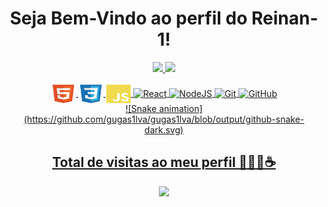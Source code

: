 <h1 align="center">Seja Bem-Vindo ao perfil do Reinan-1!</h1>
<div align="center">
  <a href="https://github.com/Reinan-1">
  <img height="160em" src="https://github-readme-stats.vercel.app/api?username=Reinan-1&show_icons=true&theme=highcontrast&include_all_commits=true&count_private=true">
  <img height="160em" src="https://github-readme-stats.vercel.app/api/top-langs/?username=Reinan-1&layout=compact&langs_count=6&theme=highcontrast">
</div>
<div align="center" style="display: inline_block"><br>
  <img align="center" alt="HTML" height="30" width="40" src="https://raw.githubusercontent.com/devicons/devicon/master/icons/html5/html5-original.svg">
  <img align="center" alt="CSS" height="30" width="40" src="https://raw.githubusercontent.com/devicons/devicon/master/icons/css3/css3-original.svg">
  <img align="center" alt="JS" height="30" width="40" src="https://raw.githubusercontent.com/devicons/devicon/master/icons/javascript/javascript-plain.svg">
  <img align="center" alt="React" height="30" width="40" src="https://cdn.jsdelivr.net/gh/devicons/devicon/icons/react/react-original.svg">
  <img align="center" alt="NodeJS" height="30" width="40" src="https://cdn.jsdelivr.net/gh/devicons/devicon/icons/nodejs/nodejs-original.svg">
  <img align="center" alt="Git" height="30" width="40" src="https://cdn.jsdelivr.net/gh/devicons/devicon/icons/git/git-original.svg">
  <img align="center" alt="GitHub" height="30" width="40" src="https://cdn.jsdelivr.net/gh/devicons/devicon/icons/github/github-original.svg">
</div>
 
<div align="center">
   ![Snake animation](https://github.com/gugas1lva/gugas1lva/blob/output/github-snake-dark.svg)
  
   ## Total de visitas ao meu perfil 🧑🏻‍💻☕
 <p align="center"> <img alingn="center" src="https://profile-counter.glitch.me/Reinan-1/count.svg" />

</div>
